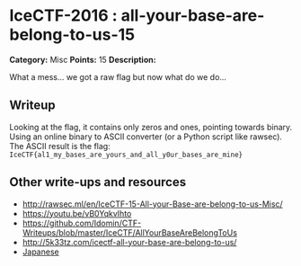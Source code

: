 # IceCTF-2016 : all-your-base-are-belong-to-us-15

**Category:** Misc
**Points:** 15
**Description:**

What a mess... we got a raw flag but now what do we do...

## Writeup

Looking at the flag, it contains only zeros and ones, pointing towards binary. Using an online binary to ASCII converter (or a Python script like rawsec). The ASCII result is the flag: `IceCTF{al1_my_bases_are_yours_and_all_y0ur_bases_are_mine}`

## Other write-ups and resources

* http://rawsec.ml/en/IceCTF-15-All-your-Base-are-belong-to-us-Misc/
* https://youtu.be/vB0YqkvIhto
* https://github.com/Idomin/CTF-Writeups/blob/master/IceCTF/AllYourBaseAreBelongToUs
* http://5k33tz.com/icectf-all-your-base-are-belong-to-us/
* [Japanese](https://ctftime.org/writeup/3805)
